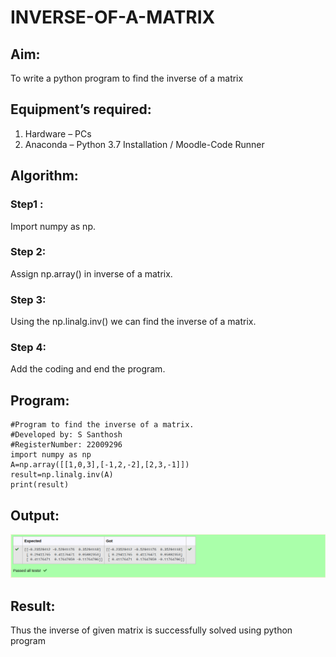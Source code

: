 # INVERSE-OF-A-MATRIX
## Aim:
To write a python program to find the inverse of a matrix
## Equipment’s required:
1. 	Hardware – PCs
2. 	Anaconda – Python 3.7 Installation / Moodle-Code Runner
## Algorithm:
### Step1 : 
Import numpy as np.
### Step 2: 
Assign np.array() in inverse of a matrix.
### Step 3:
Using the np.linalg.inv() we can find the inverse of a matrix.
### Step 4: 
Add the coding and end the program.
## Program:
```
#Program to find the inverse of a matrix.
#Developed by: S Santhosh
#RegisterNumber: 22009296
import numpy as np
A=np.array([[1,0,3],[-1,2,-2],[2,3,-1]])
result=np.linalg.inv(A)
print(result)
```
## Output:
!['output'](/inverse.png)
## Result:
Thus the inverse of given matrix is successfully solved using python program

